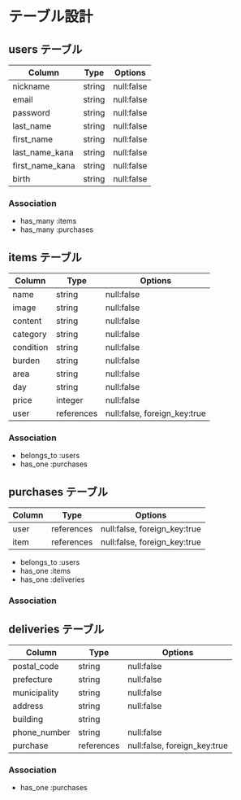 # テーブル設計

## users テーブル

| Column          | Type    | Options    | 
| --------------- | ------- | ---------- | 
| nickname        | string  | null:false | 
| email           | string  | null:false | 
| password        | string  | null:false | 
| last_name       | string  | null:false | 
| first_name      | string  | null:false | 
| last_name_kana  | string  | null:false | 
| first_name_kana | string  | null:false | 
| birth           | string  | null:false |

### Association

- has_many :items
- has_many :purchases

## items テーブル

| Column    | Type       | Options                      | 
| --------- | ---------- | ---------------------------- | 
| name      | string     | null:false                   | 
| image     | string     | null:false                   | 
| content   | string     | null:false                   | 
| category  | string     | null:false                   | 
| condition | string     | null:false                   | 
| burden    | string     | null:false                   | 
| area      | string     | null:false                   | 
| day       | string     | null:false                   | 
| price     | integer    | null:false                   | 
| user      | references | null:false, foreign_key:true |

### Association

- belongs_to :users
- has_one :purchases

## purchases テーブル

| Column | Type       | Options                      | 
| ------ | ---------- | ---------------------------- | 
| user   | references | null:false, foreign_key:true | 
| item   | references | null:false, foreign_key:true |

- belongs_to :users
- has_one :items
- has_one :deliveries

### Association

## deliveries テーブル

| Column       | Type       | Options                      | 
| ------------ | ---------- | ---------------------------- | 
| postal_code  | string     | null:false                   | 
| prefecture   | string     | null:false                   | 
| municipality | string     | null:false                   | 
| address      | string     | null:false                   | 
| building     | string     |                              | 
| phone_number | string     | null:false                   | 
| purchase     | references | null:false, foreign_key:true | 

### Association

- has_one :purchases